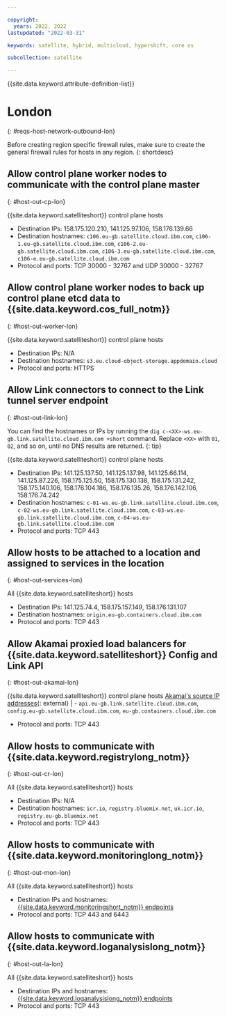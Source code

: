 ```yaml
---

copyright:
  years: 2022, 2022
lastupdated: "2022-03-31"

keywords: satellite, hybrid, multicloud, hypershift, core os

subcollection: satellite

---
```


{{site.data.keyword.attribute-definition-list}}

# London
{: #reqs-host-network-outbound-lon}

Before creating region specific firewall rules, make sure to create the general firewall rules for hosts in any region.
{: shortdesc}

## Allow control plane worker nodes to communicate with the control plane master
{: #host-out-cp-lon}

{{site.data.keyword.satelliteshort}} control plane hosts
* Destination IPs: 158.175.120.210, 141.125.97.106, 158.176.139.66  
* Destination hostnames:  `c106.eu-gb.satellite.cloud.ibm.com`, `c106-1.eu-gb.satellite.cloud.ibm.com`, `c106-2.eu-gb.satellite.cloud.ibm.com`, `c106-3.eu-gb.satellite.cloud.ibm.com`, `c106-e.eu-gb.satellite.cloud.ibm.com` 
* Protocol and ports: TCP 30000 - 32767 and UDP 30000 - 32767

## Allow control plane worker nodes to back up control plane etcd data to {{site.data.keyword.cos_full_notm}}
{: #host-out-worker-lon}

{{site.data.keyword.satelliteshort}} control plane hosts
* Destination IPs: N/A
* Destination hostnames: `s3.eu.cloud-object-storage.appdomain.cloud`
* Protocol and ports: HTTPS

## Allow Link connectors to connect to the Link tunnel server endpoint
{: #host-out-link-lon}

You can find the hostnames or IPs by running the `dig c-<XX>-ws.eu-gb.link.satellite.cloud.ibm.com +short` command. Replace `<XX>` with `01`, `02`, and so on, until no DNS results are returned.
{: tip}

{{site.data.keyword.satelliteshort}} control plane hosts
* Destination IPs: 141.125.137.50, 141.125.137.98, 141.125.66.114, 141.125.87.226, 158.175.125.50, 158.175.130.138, 158.175.131.242, 158.175.140.106, 158.176.104.186, 158.176.135.26, 158.176.142.106, 158.176.74.242
* Destination hostnames: `c-01-ws.eu-gb.link.satellite.cloud.ibm.com`, `c-02-ws.eu-gb.link.satellite.cloud.ibm.com`, `c-03-ws.eu-gb.link.satellite.cloud.ibm.com`, `c-04-ws.eu-gb.link.satellite.cloud.ibm.com`
* Protocol and ports: TCP 443

## Allow hosts to be attached to a location and assigned to services in the location
{: #host-out-services-lon}

All {{site.data.keyword.satelliteshort}} hosts
* Destination IPs: 141.125.74.4, 158.175.157.149,  158.176.131.107  
* Destination hostnames: `origin.eu-gb.containers.cloud.ibm.com`
* Protocol and ports: TCP 443

## Allow Akamai proxied load balancers for {{site.data.keyword.satelliteshort}} Config and Link API
{: #host-out-akamai-lon}

{{site.data.keyword.satelliteshort}} control plane hosts
 [Akamai's source IP addresses](https://github.com/IBM-Cloud/kube-samples/tree/master/akamai/gtm-liveness-test){: external}  |  - `api.eu-gb.link.satellite.cloud.ibm.com`, `config.eu-gb.satellite.cloud.ibm.com`, `eu-gb.containers.cloud.ibm.com` 
* Protocol and ports: TCP 443

## Allow hosts to communicate with {{site.data.keyword.registrylong_notm}}
{: #host-out-cr-lon}

All {{site.data.keyword.satelliteshort}} hosts
* Destination IPs:   N/A 
* Destination hostnames: `icr.io`, `registry.bluemix.net`, `uk.icr.io`, `registry.eu-gb.bluemix.net`
* Protocol and ports: TCP 443

## Allow hosts to communicate with {{site.data.keyword.monitoringlong_notm}}
{: #host-out-mon-lon}

All {{site.data.keyword.satelliteshort}} hosts
* Destination IPs and hostnames: [{{site.data.keyword.monitoringshort_notm}} endpoints](/docs/monitoring?topic=monitoring-endpoints)
* Protocol and ports: TCP 443 and 6443

## Allow hosts to communicate with {{site.data.keyword.loganalysislong_notm}}
{: #host-out-la-lon}

All {{site.data.keyword.satelliteshort}} hosts
* Destination IPs and hostnames: [{{site.data.keyword.loganalysislong_notm}} endpoints](/docs/log-analysis?topic=log-analysis-endpoints#endpoints_api_public)
* Protocol and ports: TCP 443


